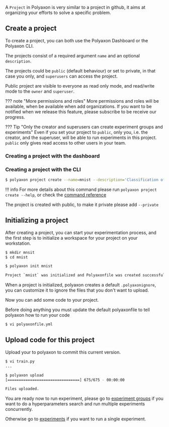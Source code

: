 A `Project` in Polyaxon is very similar to a project in github,
it aims at organizing your efforts to solve a specific problem.

## Create a project

To create a project, you can both use the Polyaxon Dashboard or the Polyaxon CLI.

The projects consist of a required argument `name` and an optional `description`.

The projects could be `public` (default behaviour) or set to private, in that case you only, and `superusers` can access the project.

Public project are visible to everyone as read only mode, and read/write mode to the `owner` and `superuser`.

??? note "More permissions and roles"
    More permissions and roles will be available, when be available when add organizations.
    If you want to be notified when we release this feature, please subscribe to be receive our progress.


??? Tip "Only the creator and superusers can create experiment groups and experiments"
    Even if you set your project to `public`, only you, i.e. the creator, and the superuser,
    will be able to run experiments in this project.
    `public` only gives read access to other users in your team.


### Creating a project with the dashboard

### Creating a project with the CLI

```bash
$ polyaxon project create --name=mnist --description='Classification of handwritten images.'
```

!!! info
    For more details about this command please run `polyaxon project create --help`,
    or check the [command reference]()

The project is created with public, to make it private please add `--private`

## Initializing a project

After creating a project, you can start your experimentation process,
and the first step is to initialize a workspace for your project on your workstation.

```bash
$ mkdir mnsit
$ cd mnist

$ polyaxon init mnist

Project `mnist` was initialized and Polyaxonfile was created successfully `polyaxonfile.yml`
```

When a project is initialized, polyaxon creates a default `.polyaxonignore`,
you can customize it to ignore the files that you don't want to upload.

Now you can add some code to your project.

Before doing anything you must update the default polyaxonfile to tell polyaxon how to run your code

```bash
$ vi polyaxonfile.yml
```

## Upload code for this project

Upload your to polyaxon to commit this current version.

```bash
$ vi train.py
...

$ polyaxon upload
[================================] 675/675 - 00:00:00

Files uploaded.
```


You are ready now to run experiment, please go to [experiment groups](experiment_groups)
if you want to do a hyperparameters search and run multiple experiments concurrently.

Otherwise go to [experiments](experiments) if you want to run a single experiment.
